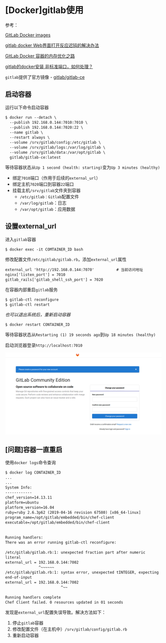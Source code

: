 
# [Docker]gitlab使用

参考：

[GitLab Docker images](https://docs.gitlab.com/omnibus/docker/)

[gitlab docker Web界面打开反应迟钝的解决办法](https://blog.csdn.net/happyfreeangel/article/details/88653846)

[GitLab Docker 容器的内存优化之路](https://www.imooc.com/article/48668)

[gitlab的docker安装,非标准端口，如何处理？](https://www.cnblogs.com/aguncn/p/10336175.html)

`gitlab`提供了官方镜像 - [gitlab/gitlab-ce](https://hub.docker.com/r/gitlab/gitlab-ce/)

## 启动容器

运行以下命令启动容器

```
$ docker run --detach \
  --publish 192.168.0.144:7010:7010 \
  --publish 192.168.0.144:7020:22 \
  --name gitlab \
  --restart always \
  --volume /srv/gitlab/config:/etc/gitlab \
  --volume /srv/gitlab/logs:/var/log/gitlab \
  --volume /srv/gitlab/data:/var/opt/gitlab \
  gitlab/gitlab-ce:latest
```

等待容器状态从`Up 1 second (health: starting)`变为`Up 3 minutes (healthy)`

* 绑定`7010`端口（作用于后续的`external_url`）
* 绑定主机`7020`端口到容器`22`端口
* 挂载主机`/srv/gitlab`文件夹到容器
    - `/etc/gitlab：Gitlab`配置文件
    - `/var/log/gitlab`：日志
    - `/var/opt/gitlab`：应用数据

## 设置external_url

进入`gitlab`容器

```
$ docker exec -it COMTAINER_ID bash
```

修改配置文件`/etc/gitlab/gitlab.rb`，添加`external_url`属性

```
external_url 'http://192.168.0.144:7070'          # 当前访问地址
nginx['listen_port'] = 7010
gitlab_rails['gitlab_shell_ssh_port'] = 7020
```

在容器内部重启`gitlab`服务

```
$ gitlab-ctl reconfigure
$ gitlab-ctl restart
```

*也可以退出系统后，重新启动容器*

```
$ docker restart CONTAINER_ID
```

等待容器状态从`Restarting (1) 19 seconds ago`到`Up 18 minutes (healthy)`

启动浏览器登录`http://localhost:7010`

![](./imgs/gitlab-docker-start.png)

## [问题]容器一直重启

使用`docker logs`命令查询

```
$ docker log CONTAINER_ID
...
...
System Info:
------------
chef_version=14.13.11
platform=ubuntu
platform_version=16.04
ruby=ruby 2.6.3p62 (2019-04-16 revision 67580) [x86_64-linux]
program_name=/opt/gitlab/embedded/bin/chef-client
executable=/opt/gitlab/embedded/bin/chef-client


Running handlers:
There was an error running gitlab-ctl reconfigure:

/etc/gitlab/gitlab.rb:1: unexpected fraction part after numeric literal
external_url = 192.168.0.144:7002
               ^~~~~~~
/etc/gitlab/gitlab.rb:1: syntax error, unexpected tINTEGER, expecting end-of-input
external_url = 192.168.0.144:7002
                         ^~~

Running handlers complete
Chef Client failed. 0 resources updated in 01 seconds
```

发现是`external_url`配置失误导致。解决方法如下：

1. 停止`gitlab`容器
2. 修改配置文件（在主机中）`/srv/gitlab/config/gitlab.rb`
3. 重新启动容器